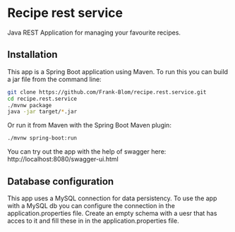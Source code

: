# Recipe rest service

Java REST Application for managing your favourite recipes.

## Installation

This app is a Spring Boot application using Maven. To run this you can build a jar file from the command line:

```bash
git clone https://github.com/Frank-Blom/recipe.rest.service.git
cd recipe.rest.service
./mvnw package
java -jar target/*.jar
```

Or run it from Maven with the Spring Boot Maven plugin:

```bash
./mvnw spring-boot:run
```

You can try out the app with the help of swagger here: http://localhost:8080/swagger-ui.html

## Database configuration

This app uses a MySQL connection for data persistency. To use the app with a MySQL db you can configure the connection in the application.properties file. Create an empty schema with a uesr that has acces to it and fill these in in the application.properties file.
